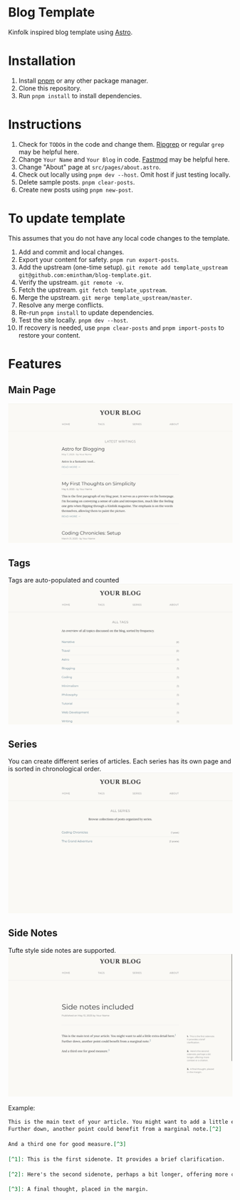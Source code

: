 # Blog Template

Kinfolk inspired blog template using [Astro](https://astro.build/).

# Installation

1. Install [pnpm](https://pnpm.io/installation) or any other package manager.
2. Clone this repository.
3. Run `pnpm install` to install dependencies.

# Instructions

1. Check for `TODO`s in the code and change them. [Ripgrep](https://github.com/BurntSushi/ripgrep) or regular `grep` may be helpful here.
2. Change `Your Name` and `Your Blog` in code. [Fastmod](https://github.com/facebookincubator/fastmod) may be helpful here.
3. Change "About" page at `src/pages/about.astro`.
4. Check out locally using `pnpm dev --host`. Omit host if just testing locally.
5. Delete sample posts. `pnpm clear-posts`.
6. Create new posts using `pnpm new-post`.

# To update template

This assumes that you do not have any local code changes to the template.

1. Add and commit and local changes.
2. Export your content for safety. `pnpm run export-posts`.
3. Add the upstream (one-time setup). `git remote add template_upstream git@github.com:emintham/blog-template.git`.
4. Verify the upstream. `git remote -v`.
5. Fetch the upstream. `git fetch template_upstream`.
6. Merge the upstream. `git merge template_upstream/master`.
7. Resolve any merge conflicts.
8. Re-run `pnpm install` to update dependencies.
9. Test the site locally. `pnpm dev --host`.
10. If recovery is needed, use `pnpm clear-posts` and `pnpm import-posts` to restore your content.

# Features

## Main Page
![Main](screenshots/IMG_0028.PNG)

## Tags

Tags are auto-populated and counted
![Tags](screenshots/IMG_0029.PNG)

## Series

You can create different series of articles. Each series has its own page and
is sorted in chronological order.
![Series](screenshots/IMG_0030.PNG)

## Side Notes

Tufte style side notes are supported.
![Side Notes](screenshots/IMG_0032.jpeg)

Example:
```markdown
This is the main text of your article. You might want to add a little extra detail here.[^1]
Further down, another point could benefit from a marginal note.[^2]

And a third one for good measure.[^3]

[^1]: This is the first sidenote. It provides a brief clarification.

[^2]: Here's the second sidenote, perhaps a bit longer, offering more context or a citation.

[^3]: A final thought, placed in the margin.
```
